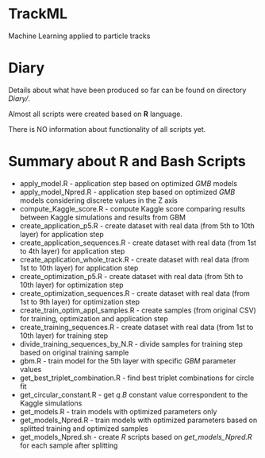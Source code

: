 # TrackML
Machine Learning applied to particle tracks

Diary
=====

Details about what have been produced so far can be found on directory _Diary/_.

Almost all scripts were created based on **R** language.

There is NO information about functionality of all scripts yet.

Summary about R and Bash Scripts
================================

* apply_model.R - application step based on optimized *GMB* models
* apply_model_Npred.R - application step based on optimized *GMB* models considering discrete values in the Z axis
* compute_Kaggle_score.R - compute Kaggle score comparing results between Kaggle simulations and results from GBM
* create_application_p5.R - create dataset with real data (from 5th to 10th layer) for application step
* create_application_sequences.R - create dataset with real data (from 1st to 4th layer) for application step
* create_application_whole_track.R - create dataset with real data (from 1st to 10th layer) for application step
* create_optimization_p5.R - create dataset with real data (from 5th to 10th layer) for optimization step
* create_optimization_sequences.R - create dataset with real data (from 1st to 9th layer) for optimization step
* create_train_optim_appl_samples.R - create samples (from original CSV) for training, optimization and application step
* create_training_sequences.R - create dataset with real data (from 1st to 10th layer) for training step
* divide_training_sequences_by_N.R - divide samples for training step based on original training sample
* gbm.R - train model for the 5th layer with specific *GBM* parameter values
* get_best_triplet_combination.R - find best triplet combinations for circle fit
* get_circular_constant.R - get *q.B* constant value correspondent to the Kaggle simulations
* get_models.R - train models with optimized parameters only
* get_models_Npred.R - train models with optimized parameters based on splitted training and optimized samples
* get_models_Npred.sh - create *R* scripts based on *get_models_Npred.R* for each sample after splitting


